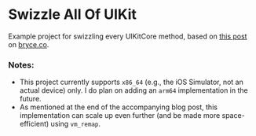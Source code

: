 # Swizzle All Of UIKit

Example project for swizzling every UIKitCore method, based on
[this post](https://bryce.co/swizzle-all-uikit/) on [bryce.co](https://bryce.co/).

### Notes:

- This project currently supports `x86_64` (e.g., the iOS Simulator, not an actual device) only.
  I do plan on adding an `arm64` implementation in the future.
- As mentioned at the end of the accompanying blog post, this implementation
  can scale up even further (and be made more space-efficient) using `vm_remap`.
